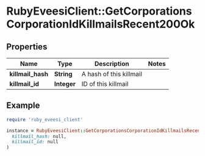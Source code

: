 # RubyEveesiClient::GetCorporationsCorporationIdKillmailsRecent200Ok

## Properties

| Name | Type | Description | Notes |
| ---- | ---- | ----------- | ----- |
| **killmail_hash** | **String** | A hash of this killmail |  |
| **killmail_id** | **Integer** | ID of this killmail |  |

## Example

```ruby
require 'ruby_eveesi_client'

instance = RubyEveesiClient::GetCorporationsCorporationIdKillmailsRecent200Ok.new(
  killmail_hash: null,
  killmail_id: null
)
```

